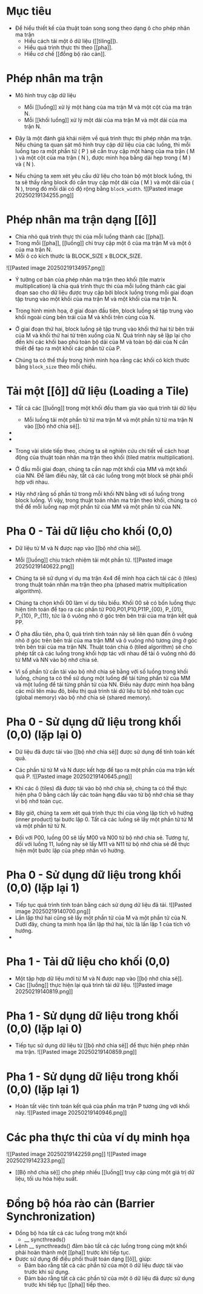 # Mục tiêu
- Để hiểu thiết kế của thuật toán song song theo dạng ô cho phép nhân ma trận
	- Hiểu cách tải một ô dữ liệu ([[tiling]]).
	- Hiểu quá trình thực thi theo [[pha]].
	- Hiểu cơ chế [[đồng bộ rào cản]].
# Phép nhân ma trận
- Mô hình truy cập dữ liệu
	- Mỗi [[luồng]] xử lý một hàng của ma trận M và một cột của ma trận N.
	- Mỗi [[khối luồng]] xử lý một dải của ma trận M và một dải của ma trận N.
- Đây là một đánh giá khái niệm về quá trình thực thi phép nhân ma trận. Nếu chúng ta quan sát mô hình truy cập dữ liệu của các luồng, thì mỗi luồng tạo ra một phần tử \( P \) sẽ cần truy cập một hàng của ma trận \( M \) và một cột của ma trận \( N \), được minh họa bằng dải hẹp trong \( M \) và \( N \).  

- Nếu chúng ta xem xét yêu cầu dữ liệu cho toàn bộ một block luồng, thì ta sẽ thấy rằng block đó cần truy cập một dải của \( M \) và một dải của \( N \), trong đó mỗi dải có độ rộng bằng `block_width`.
![[Pasted image 20250219134255.png]]
# Phép nhân ma trận dạng [[ô]]
- Chia nhỏ quá trình thực thi của mỗi luồng thành các [[pha]].
- Trong mỗi [[pha]], [[luồng]] chỉ truy cập một ô của ma trận M và một ô của ma trận N.
- Mỗi ô có kích thước là BLOCK_SIZE x BLOCK_SIZE.

![[Pasted image 20250219134957.png]]
-  Ý tưởng cơ bản của phép nhân ma trận theo khối (tile matrix multiplication) là chia quá trình thực thi của mỗi luồng thành các giai đoạn sao cho dữ liệu được truy cập bởi block luồng trong mỗi giai đoạn tập trung vào một khối của ma trận M và một khối của ma trận N.  

-  Trong hình minh họa, ở giai đoạn đầu tiên, block luồng sẽ tập trung vào khối ngoài cùng bên trái của M và khối trên cùng của N.  

- Ở giai đoạn thứ hai, block luồng sẽ tập trung vào khối thứ hai từ bên trái của M và khối thứ hai từ trên xuống của N. Quá trình này sẽ lặp lại cho đến khi các khối bao phủ toàn bộ dải của M và toàn bộ dải của N cần thiết để tạo ra một khối các phần tử của P.  

- Chúng ta có thể thấy trong hình minh họa rằng các khối có kích thước bằng `block_size` theo mỗi chiều.
# Tải một [[ô]] dữ liệu (Loading a Tile)
- Tất cả các [[luồng]] trong một khối đều tham gia vào quá trình tải dữ liệu
	-   Mỗi luồng tải một phần tử từ ma trận M và một phần tử  từ ma trận N vào [[bộ nhớ chia sẻ]]. 
- 
- 
- Trong vài slide tiếp theo, chúng ta sẽ nghiên cứu chi tiết về cách hoạt động của thuật toán nhân ma trận theo khối (tiled matrix multiplication).

- Ở đầu mỗi giai đoạn, chúng ta cần nạp một khối của MM và một khối của NN. Để làm điều này, tất cả các luồng trong một block sẽ phải phối hợp với nhau.

- Hãy nhớ rằng số phần tử trong mỗi khối NN bằng với số luồng trong block luồng. Vì vậy, trong thuật toán nhân ma trận theo khối, chúng ta có thể để mỗi luồng nạp một phần tử của MM và một phần tử của NN.
# Pha 0 - Tải dữ liệu cho khối (0,0)
- Dữ liệu từ M và N được nạp vào [[bộ nhớ chia sẻ]].
- Mỗi [[luồng]] chịu trách nhiệm tải một phần tử.
![[Pasted image 20250219140622.png]]
- Chúng ta sẽ sử dụng ví dụ ma trận 4x4 để minh họa cách tải các ô (tiles) trong thuật toán nhân ma trận theo pha (phased matrix multiplication algorithm).

- Chúng ta chọn khối 00 làm ví dụ tiêu biểu. Khối 00 sẽ có bốn luồng thực hiện tính toán để tạo ra các phần tử P00,P01,P10,P11P_{00}, P_{01}, P_{10}, P_{11}, tức là ô vuông nhỏ ở góc trên bên trái của ma trận kết quả PP.

- Ở pha đầu tiên, pha 0, quá trình tính toán này sẽ liên quan đến ô vuông nhỏ ở góc trên bên trái của ma trận MM và ô vuông nhỏ tương ứng ở góc trên bên trái của ma trận NN. Thuật toán chia ô (tiled algorithm) sẽ cho phép tất cả các luồng trong khối hợp tác với nhau để tải ô vuông nhỏ đó từ MM và NN vào bộ nhớ chia sẻ.

- Vì số phần tử cần tải vào bộ nhớ chia sẻ bằng với số luồng trong khối luồng, chúng ta có thể sử dụng một luồng để tải từng phần tử của MM và một luồng để tải từng phần tử của NN. Điều này được minh họa bằng các mũi tên màu đỏ, biểu thị quá trình tải dữ liệu từ bộ nhớ toàn cục (global memory) vào bộ nhớ chia sẻ (shared memory).
# Pha 0 - Sử dụng dữ liệu trong khối (0,0) (lặp lại 0)
- Dữ liệu đã được tải vào [[bộ nhớ chia sẻ]] được sử dụng để tính toán kết quả.
- Các phần tử từ M và N được kết hợp để tạo ra một phần của ma trận kết quả P.
![[Pasted image 20250219140645.png]]
- Khi các ô (tiles) đã được tải vào bộ nhớ chia sẻ, chúng ta có thể thực hiện pha 0 bằng cách lấy các toán hạng đầu vào từ bộ nhớ chia sẻ thay vì bộ nhớ toàn cục.

- Bây giờ, chúng ta xem xét quá trình thực thi của vòng lặp tích vô hướng (inner product) tại bước lặp 0. Tất cả các luồng sẽ lấy một phần tử từ M và một phần tử từ N.

- Đối với P00, luồng 00 sẽ lấy M00 và N00 từ bộ nhớ chia sẻ. Tương tự, đối với luồng 11, luồng này sẽ lấy M11​ và N11 từ bộ nhớ chia sẻ để thực hiện một bước lặp của phép nhân vô hướng.
# Pha 0 - Sử dụng dữ liệu trong khối (0,0) (lặp lại 1)
- Tiếp tục quá trình tính toán bằng cách sử dụng dữ liệu đã tải.
![[Pasted image 20250219140700.png]]
- Lần lặp thứ hai cũng sẽ lấy một phần tử của M và một phần tử của N. Dưới đây, chúng ta minh họa lần lặp thứ hai, tức là lần lặp 1 của tích vô hướng.
- 
# Pha 1 - Tải dữ liệu cho khối (0,0)
- Một tập hợp dữ liệu mới từ M và N được nạp vào [[bộ nhớ chia sẻ]].
- Các [[luồng]] thực hiện lại quá trình tải dữ liệu.
![[Pasted image 20250219140819.png]]
# Pha 1 - Sử dụng dữ liệu trong khối (0,0) (lặp lại 0)
- Tiếp tục sử dụng dữ liệu từ [[bộ nhớ chia sẻ]] để thực hiện phép nhân ma trận.
![[Pasted image 20250219140859.png]]
# Pha 1 - Sử dụng dữ liệu trong khối (0,0) (lặp lại 1)
- Hoàn tất việc tính toán kết quả của phần ma trận P tương ứng với khối này.
![[Pasted image 20250219140946.png]]
# Các pha thực thi của ví dụ minh họa
![[Pasted image 20250219142259.png]]
![[Pasted image 20250219142323.png]]
- [[Bộ nhớ chia sẻ]] cho phép nhiều [[luồng]] truy cập cùng một giá trị dữ liệu, tối ưu hóa hiệu suất.
# Đồng bộ hóa rào cản (Barrier Synchronization)
- Đồng bộ hóa tất cả các luồng trong một khối
	- __ syncthreads()
- Lệnh __ syncthreads() đảm bảo tất cả các luồng trong cùng một khối phải hoàn thành một [[pha]] trước khi tiếp tục.
- Được sử dụng để điều phối thuật toán dạng [[ô]], giúp:
	- Đảm bảo rằng tất cả các phần tử của một ô dữ liệu được tải vào trước khi sử dụng.
	- Đảm bảo rằng tất cả các phần tử của một ô dữ liệu đã được sử dụng trước khi tiếp tục [[pha]] tiếp theo.
	